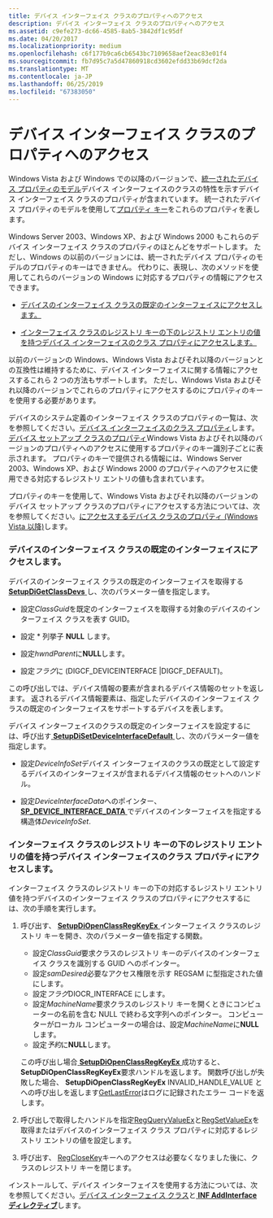 ```yaml
---
title: デバイス インターフェイス クラスのプロパティへのアクセス
description: デバイス インターフェイス クラスのプロパティへのアクセス
ms.assetid: c9efe273-dc66-4585-8ab5-3842df1c95df
ms.date: 04/20/2017
ms.localizationpriority: medium
ms.openlocfilehash: c6f177b9ca6cb6543bc7109658aef2eac83e01f4
ms.sourcegitcommit: fb7d95c7a5d47860918cd3602efdd33b69dcf2da
ms.translationtype: MT
ms.contentlocale: ja-JP
ms.lasthandoff: 06/25/2019
ms.locfileid: "67383050"
---
```

# <a name="accessing-device-interface-class-properties"></a>デバイス インターフェイス クラスのプロパティへのアクセス


Windows Vista および Windows での以降のバージョンで、[統一されたデバイス プロパティのモデル](unified-device-property-model--windows-vista-and-later-.md)デバイス インターフェイスのクラスの特性を示すデバイス インターフェイス クラスのプロパティが含まれています。 統一されたデバイス プロパティのモデルを使用して[プロパティ キー](property-keys.md)をこれらのプロパティを表します。

Windows Server 2003、Windows XP、および Windows 2000 もこれらのデバイス インターフェイス クラスのプロパティのほとんどをサポートします。 ただし、Windows の以前のバージョンには、統一されたデバイス プロパティのモデルのプロパティのキーはできません。 代わりに、表現し、次のメソッドを使用してこれらのバージョンの Windows に対応するプロパティの情報にアクセスできます。

-   [デバイスのインターフェイス クラスの既定のインターフェイスにアクセスします。](#accessing-the-default-interface-for-a-device-interface-class)

-   [インターフェイス クラスのレジストリ キーの下のレジストリ エントリの値を持つデバイス インターフェイスのクラス プロパティにアクセスします。](#accessing-device-interface-class-properties-that-have-registry-entry-v)

以前のバージョンの Windows、Windows Vista およびそれ以降のバージョンとの互換性は維持するために、デバイス インターフェイスに関する情報にアクセスするこれら 2 つの方法もサポートします。 ただし、Windows Vista およびそれ以降のバージョンでこれらのプロパティにアクセスするのにプロパティのキーを使用する必要があります。

デバイスのシステム定義のインターフェイス クラスのプロパティの一覧は、次を参照してください。[デバイス インターフェイスのクラス プロパティ](https://docs.microsoft.com/previous-versions/ff541406(v=vs.85))します。 [デバイス セットアップ クラスのプロパティ](accessing-device-setup-class-properties.md)Windows Vista およびそれ以降のバージョンのプロパティへのアクセスに使用するプロパティのキー識別子ごとに表示されます。 プロパティのキーで提供される情報には、Windows Server 2003、Windows XP、および Windows 2000 のプロパティへのアクセスに使用できる対応するレジストリ エントリの値も含まれています。

プロパティのキーを使用して、Windows Vista およびそれ以降のバージョンのデバイス セットアップ クラスのプロパティにアクセスする方法については、次を参照してください。[にアクセスするデバイス クラスのプロパティ (Windows Vista 以降)](accessing-device-class-properties--windows-vista-and-later-.md)します。

### <a href="" id="accessing-the-default-interface-for-a-device-interface-class"></a> デバイスのインターフェイス クラスの既定のインターフェイスにアクセスします。

デバイスのインターフェイス クラスの既定のインターフェイスを取得する[ **SetupDiGetClassDevs** ](https://docs.microsoft.com/windows/desktop/api/setupapi/nf-setupapi-setupdigetclassdevsw)し、次のパラメーター値を指定します。

-   設定*ClassGuid*を既定のインターフェイスを取得する対象のデバイスのインターフェイス クラスを表す GUID。

-   設定 * 列挙子  **NULL** します。

-   設定*hwndParent*に**NULL**します。

-   設定*フラグ*に (DIGCF_DEVICEINTERFACE |DIGCF_DEFAULT)。

この呼び出しでは、デバイス情報の要素が含まれるデバイス情報のセットを返します。 返されるデバイス情報要素は、指定したデバイスのインターフェイス クラスの既定のインターフェイスをサポートするデバイスを表します。

デバイス インターフェイスのクラスの既定のインターフェイスを設定するには、呼び出す[ **SetupDiSetDeviceInterfaceDefault** ](https://docs.microsoft.com/windows/desktop/api/setupapi/nf-setupapi-setupdisetdeviceinterfacedefault)し、次のパラメーター値を指定します。

-   設定*DeviceInfoSet*デバイス インターフェイスのクラスの既定として設定するデバイスのインターフェイスが含まれるデバイス情報のセットへのハンドル。

-   設定*DeviceInterfaceData*へのポインター、 [ **SP_DEVICE_INTERFACE_DATA** ](https://docs.microsoft.com/windows/desktop/api/setupapi/ns-setupapi-_sp_device_interface_data)でデバイスのインターフェイスを指定する構造体*DeviceInfoSet*.

### <a href="" id="accessing-device-interface-class-properties-that-have-registry-entry-v"></a> インターフェイス クラスのレジストリ キーの下のレジストリ エントリの値を持つデバイス インターフェイスのクラス プロパティにアクセスします。

インターフェイス クラスのレジストリ キーの下の対応するレジストリ エントリ値を持つデバイスのインターフェイス クラスのプロパティにアクセスするには、次の手順を実行します。

1.  呼び出す、 [ **SetupDiOpenClassRegKeyEx** ](https://docs.microsoft.com/windows/desktop/api/setupapi/nf-setupapi-setupdiopenclassregkeyexa)インターフェイス クラスのレジストリ キーを開き、次のパラメーター値を指定する関数。

    -   設定*ClassGuid*要求クラスのレジストリ キーのデバイスのインターフェイス クラスを識別する GUID へのポインター。
    -   設定*samDesired*必要なアクセス権限を示す REGSAM に型指定された値にします。
    -   設定*フラグ*DIOCR_INTERFACE にします。
    -   設定*MachineName*要求クラスのレジストリ キーを開くときにコンピューターの名前を含む NULL で終わる文字列へのポインター。 コンピューターがローカル コンピューターの場合は、設定*MachineName*に**NULL**します。
    -   設定*予約*に**NULL**します。

    この呼び出し場合[ **SetupDiOpenClassRegKeyEx** ](https://docs.microsoft.com/windows/desktop/api/setupapi/nf-setupapi-setupdiopenclassregkeyexa)成功すると、 **SetupDiOpenClassRegKeyEx**要求ハンドルを返します。 関数呼び出しが失敗した場合、 **SetupDiOpenClassRegKeyEx** INVALID_HANDLE_VALUE とへの呼び出しを返します[GetLastError](https://go.microsoft.com/fwlink/p/?linkid=169416)はログに記録されたエラー コードを返します。

2.  呼び出しで取得したハンドルを指定[RegQueryValueEx](https://go.microsoft.com/fwlink/p/?linkid=95398)と[RegSetValueEx](https://go.microsoft.com/fwlink/p/?linkid=95399)を取得またはデバイスのインターフェイス クラス プロパティに対応するレジストリ エントリの値を設定します。

3.  呼び出す、 [RegCloseKey](https://go.microsoft.com/fwlink/p/?linkid=194543)キーへのアクセスは必要なくなりました後に、クラスのレジストリ キーを閉じます。

インストールして、デバイス インターフェイスを使用する方法については、次を参照してください。[デバイス インターフェイス クラス](device-interface-classes.md)と[ **INF AddInterface ディレクティブ**](inf-addinterface-directive.md)します。

 

 





